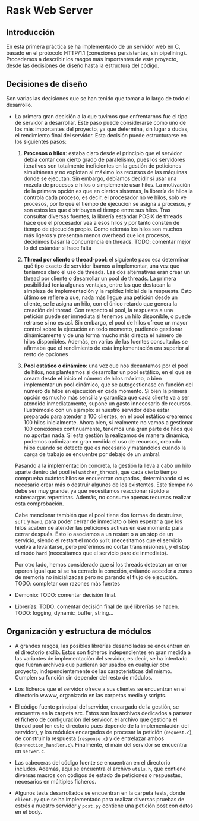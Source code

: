 # Rask Web Server
## Introducción
En esta primera práctica se ha implementado de un servidor web en C,
basado en el protocolo HTTP/1.1 (conexiones persistentes, sin pipelining).
Procedemos a describir los rasgos más importantes de este proyecto, desde las
decisiones de diseño hasta la estructura del código.

## Decisiones de diseño
Son varias las decisiones que se han tenido que tomar a lo largo de todo el desarrollo.

- La primera gran decisión a la que tuvimos que enfrentarnos fue el tipo de servidor a desarrollar.
Este paso puede considerarse como uno de los más importantes del proyecto, ya que determina, sin lugar a dudas, 
el rendimiento final del servidor. Esta decisión puede estructurarse en los siguientes pasos:
    1. **Procesos o hilos**: estaba claro desde el principio que el servidor debía contar con cierto grado de paralelismo,
    pues los servidores iterativos son totalmente ineficientes en la gestión de peticiones simultáneas y no explotan al
    máximo los recursos de las máquinas donde se ejecutan. Sin embargo, debíamos decidir si usar una mezcla de procesos e hilos
    o simplemente usar hilos. La motivación de la primera opción es que en ciertos sistemas, la librería de hilos la controla
    cada proceso, es decir, el procesador no ve hilos, solo ve procesos, por lo que el tiempo de ejecución se asigna a procesos,
    y son estos los que distribuyen el tiempo entre sus hilos. Tras consultar diversas fuentes, la librería estándar POSIX de threads
    hace que el procesador vea a esos hilos y por tanto consten de tiempo de ejecución propio. Como además los hilos son muchos más ligeros
    y presentan menos overhead que los procesos, decidimos basar la concurrencia en threads. TODO: comentar mejor lo del estándar si hace falta

    2. **Thread por cliente o thread-pool**: el siguiente paso esa determinar qué tipo exacto de servidor íbamos a implementar,
    una vez que teníamos claro el uso de threads. Las dos alternativas eran crear un thread por cliente o desarrollar un pool de threads.
    La primera posibilidad tenía algunas ventajas, entre las que destacan la simpleza de implementación y la rapidez inicial de la respuesta.
    Esto último se refiere a que, nada más llegue una petición desde un cliente, se le asigna un hilo, con el único retardo que genera la creación del thread.
    Con respecto al pool, la respuesta a una petición puede ser inmediata si tenemos un hilo disponible, o puede retrarse si
    no es así. Sin embargo, el pool de hilos ofrece un mayor control sobre la ejecución en todo momento, pudiendo gestionar dinámicamente
    y de una forma mucho más directa el número de hilos disponibles. Además, en varias de las fuentes consultadas se afirmaba que el rendimiento
    de esta implementación era superior al resto de opciones
    
    3. **Pool estático o dinámico**: una vez que nos decantamos por el pool de hilos, nos planteamos si desarrollar un pool estático, en el que
    se creara desde el inicio el número de hilos máximo, o bien implementar un pool dinámico, que se autogestionase en función del número de hilos en ejecución 
    en cada momento. Si bien la primera opción es mucho más sencilla y garantiza que cada cliente va a ser atendido inmediatamente, supone un gasto innecesario
    de recursos. Ilustrémoslo con un ejemplo: si nuestro servidor debe estar preparado para atender a 100 clientes, en el pool estático crearemos 100 hilos
    inicialmente. Ahora bien, si realmente no vamos a gestionar 100 conexiones continuamente, tenemos una gran parte de hilos que no aportan nada. Si esta gestión
    la realizamos de manera dinámica, podemos optimizar en gran medida el uso de recursos, creando hilos cuando se detecte que es necesario y matándolos cuando la
    carga de trabajo se encuentre por debajo de un umbral.
    
   Pasando a la implementación concreta, la gestión la lleva a cabo un hilo aparte dentro del pool (el `watcher_thread`), que cada cierto tiempo
   comprueba cuántos hilos se encuentran ocupados, determinando si es necesario crear más o destruir algunos de los existentes. Este tiempo no debe ser muy grande,
   ya que necesitamos reaccionar rápido a sobrecargas repentinas. Además, no consume apenas recursos realizar esta comprobación.
   
   Cabe mencionar también que el pool tiene dos formas de destruirse, `soft` y `hard`, para poder cerrar de inmediato o bien esperar
   a que los hilos acaben de atender las peticiones activas en ese momento para cerrar después. Esto lo asociamos a un restart o a un stop de un servicio,
   siendo el restart el modo `soft` (necesitamos que el servicio vuelva a levantarse, pero preferimos no cortar transmisiones), y
   el stop el modo `hard` (necesitamos que el servicio pare de inmediato).
   
   Por otro lado, hemos considerado que si los threads detectan un error operen igual que si se ha cerrado la conexión, evitando acceder a
   zonas de memoria no inicializadas pero no parando el flujo de ejecución. TODO: completar con razones más fuertes
   
- Demonio: TODO: comentar decisión final.

- Librerías: 
TODO: comentar decisión final de qué librerías se hacen. TODO: logging, dynamic_buffer, string...

## Organización y estructura de módulos

- A grandes rasgos, las posibles librerías desarrolladas se encuentran en el directorio srclib. Estos son ficheros independientes en gran 
  medida a las variantes de implementación del servidor, es decir, se ha intentado que fueran archivos que pudieran ser usados en cualquier otro proyecto,
  independientemente de las características del mismo. Cumplen su función sin depender del resto de módulos.
  
- Los ficheros que el servidor ofrece a sus clientes se encuentran en el directorio wwww, organizado en las carpetas media y scripts.

- El código fuente principal del servidor, encargado de la gestión, se encuentra en la carpeta src. Estos son los archivos dedicados a parsear 
el fichero de configuración del servidor, el archivo que gestiona el thread pool (en este directorio pues depende de la implementación del servidor), 
y los módulos encargados de procesar la petición (`request.c`), de construir la respuesta (`response.c`) y de entrelazar ambos (`connection_handler.c`).
Finalmente, el main del servidor se encuentra en `server.c`.

- Las cabeceras del código fuente se encuentran en el directorio includes. Además, aquí se encuentra el archivo `utils.h`, que contiene 
diversas macros con códigos de estado de peticiones o respuestas, necesarios en múltiples ficheros.

- Algunos tests desarrollados se encuentran en la carpeta tests, donde `client.py` que se ha implementado para realizar diversas pruebas de estrés a nuestro servidor
y `post.py` contiene una petición post con datos en el body.
